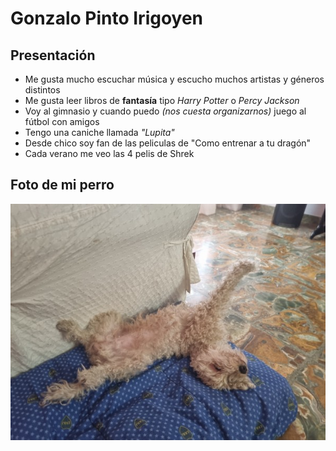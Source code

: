 # Gonzalo Pinto Irigoyen

## Presentación

- Me gusta mucho escuchar música y escucho muchos artistas y géneros distintos
- Me gusta leer libros de __fantasía__ tipo _Harry Potter_ o _Percy Jackson_
- Voy al gimnasio y cuando puedo _(nos cuesta organizarnos)_ juego al fútbol con amigos
- Tengo una caniche llamada _"Lupita"_
- Desde chico soy fan de las peliculas de "Como entrenar a tu dragón"
- Cada verano me veo las 4 pelis de Shrek

## Foto de mi perro

![](ImagenPerro.jpg)